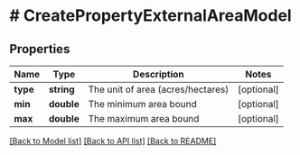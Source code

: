 # # CreatePropertyExternalAreaModel

## Properties

Name | Type | Description | Notes
------------ | ------------- | ------------- | -------------
**type** | **string** | The unit of area (acres/hectares) | [optional]
**min** | **double** | The minimum area bound | [optional]
**max** | **double** | The maximum area bound | [optional]

[[Back to Model list]](../../README.md#models) [[Back to API list]](../../README.md#endpoints) [[Back to README]](../../README.md)
